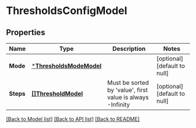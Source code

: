 # ThresholdsConfigModel

## Properties
Name | Type | Description | Notes
------------ | ------------- | ------------- | -------------
**Mode** | [***ThresholdsModeModel**](ThresholdsMode.md) |  | [optional] [default to null]
**Steps** | [**[]ThresholdModel**](Threshold.md) | Must be sorted by &#39;value&#39;, first value is always -Infinity | [optional] [default to null]

[[Back to Model list]](../README.md#documentation-for-models) [[Back to API list]](../README.md#documentation-for-api-endpoints) [[Back to README]](../README.md)


